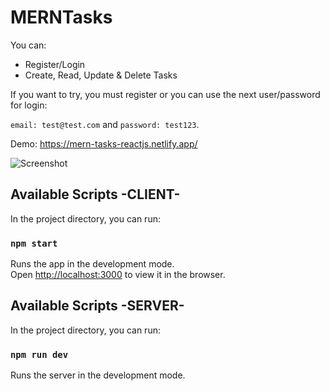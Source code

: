 # MERNTasks

You can:

- Register/Login
- Create, Read, Update & Delete Tasks

If you want to try, you must register or you can use the next user/password for login:

`email: test@test.com` and `password: test123`.  

Demo: https://mern-tasks-reactjs.netlify.app/  

![Screenshot](https://i.imgur.com/7ar1FQQ.png)

## Available Scripts -CLIENT-

In the project directory, you can run:

### `npm start`

Runs the app in the development mode.<br />
Open [http://localhost:3000](http://localhost:3000) to view it in the browser.

## Available Scripts -SERVER-

In the project directory, you can run:

### `npm run dev`

Runs the server in the development mode.
